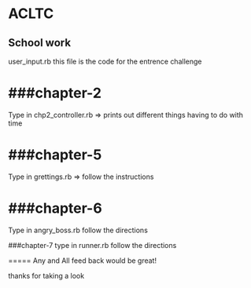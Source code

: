 ACLTC
=====

School work
----

user_input.rb
this file is the code for the entrence challenge


###chapter-2
=====
Type in chp2_controller.rb => prints out different things having to do with time

###chapter-5
=====
Type in grettings.rb => follow the instructions

###chapter-6
=====
Type in angry_boss.rb follow the directions

###chapter-7 type in runner.rb follow the directions

=====
Any and All feed back would be great!

thanks for taking a look
